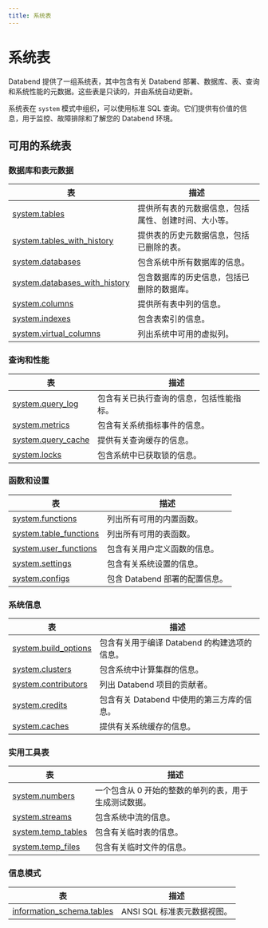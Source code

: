 ```yaml
---
title: 系统表
---
```


# 系统表

Databend 提供了一组系统表，其中包含有关 Databend 部署、数据库、表、查询和系统性能的元数据。这些表是只读的，并由系统自动更新。

系统表在 `system` 模式中组织，可以使用标准 SQL 查询。它们提供有价值的信息，用于监控、故障排除和了解您的 Databend 环境。

## 可用的系统表

### 数据库和表元数据

| 表 | 描述 |
|-------|-------------|
| [system.tables](system-tables.md) | 提供所有表的元数据信息，包括属性、创建时间、大小等。 |
| [system.tables_with_history](system-tables-with-history.md) | 提供表的历史元数据信息，包括已删除的表。 |
| [system.databases](system-databases.md) | 包含系统中所有数据库的信息。 |
| [system.databases_with_history](system-databases-with-history.md) | 包含数据库的历史信息，包括已删除的数据库。 |
| [system.columns](system-columns.md) | 提供所有表中列的信息。 |
| [system.indexes](system-indexes.md) | 包含表索引的信息。 |
| [system.virtual_columns](system-virtual-columns.md) | 列出系统中可用的虚拟列。 |

### 查询和性能

| 表 | 描述 |
|-------|-------------|
| [system.query_log](system-query-log.md) | 包含有关已执行查询的信息，包括性能指标。 |
| [system.metrics](system-metrics.md) | 包含有关系统指标事件的信息。 |
| [system.query_cache](system-query-cache.md) | 提供有关查询缓存的信息。 |
| [system.locks](system-locks.md) | 包含系统中已获取锁的信息。 |

### 函数和设置

| 表 | 描述 |
|-------|-------------|
| [system.functions](system-functions.md) | 列出所有可用的内置函数。 |
| [system.table_functions](system-table-functions.md) | 列出所有可用的表函数。 |
| [system.user_functions](system-user-functions.md) | 包含有关用户定义函数的信息。 |
| [system.settings](system-settings.md) | 包含有关系统设置的信息。 |
| [system.configs](system-configs.md) | 包含 Databend 部署的配置信息。 |

### 系统信息

| 表 | 描述 |
|-------|-------------|
| [system.build_options](system-build-options.md) | 包含有关用于编译 Databend 的构建选项的信息。 |
| [system.clusters](system-clusters.md) | 包含系统中计算集群的信息。 |
| [system.contributors](system-contributors.md) | 列出 Databend 项目的贡献者。 |
| [system.credits](system-credits.md) | 包含有关 Databend 中使用的第三方库的信息。 |
| [system.caches](system-caches.md) | 提供有关系统缓存的信息。 |

### 实用工具表

| 表 | 描述 |
|-------|-------------|
| [system.numbers](system-numbers.md) | 一个包含从 0 开始的整数的单列的表，用于生成测试数据。 |
| [system.streams](system-streams.md) | 包含系统中流的信息。 |
| [system.temp_tables](system-temp-tables.md) | 包含有关临时表的信息。 |
| [system.temp_files](system-temp-files.md) | 包含有关临时文件的信息。 |

### 信息模式

| 表 | 描述 |
|-------|-------------|
| [information_schema.tables](information-schema-tables.md) | ANSI SQL 标准表元数据视图。 |
